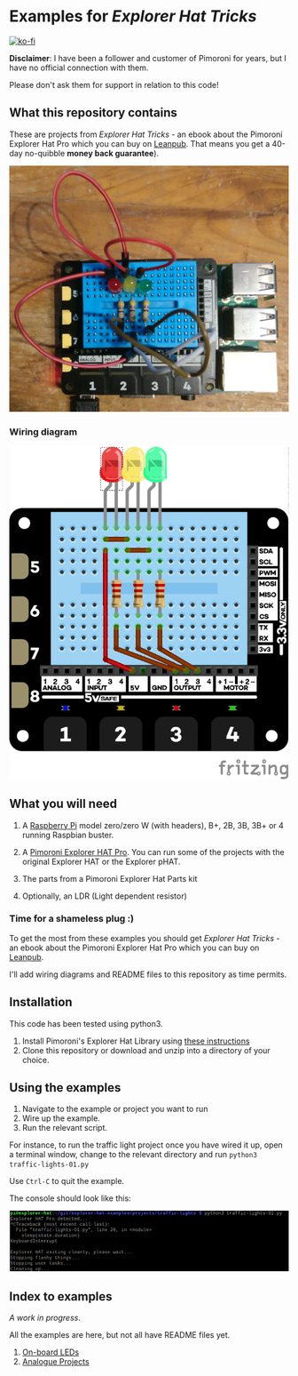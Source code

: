 # Examples for *Explorer Hat Tricks*

[![ko-fi](https://www.ko-fi.com/img/githubbutton_sm.svg)](https://ko-fi.com/K3K61CLW1)


**Disclaimer**: I have been a follower and customer of Pimoroni for years, but I have no official connection with them.

Please don't ask them for support in relation to this code!


## What this repository contains

These are projects from *Explorer Hat Tricks* - an ebook about the Pimoroni Explorer Hat Pro which you can buy on [Leanpub](https://leanpub.com/explorerhattricks/). That means you get a 40-day no-quibble **money back guarantee**).

![Traffic Lights Example](docs/images/traffic-lights.jpg)

### Wiring diagram

![Traffic Lights](docs/images/traffic-lights-01_bb.png)


## What you will need

1. A [Raspberry Pi](https://www.raspberrypi.org/) model zero/zero W (with headers), B+, 2B, 3B, 3B+ or 4
running Raspbian buster.
1. A [Pimoroni Explorer HAT Pro](https://shop.pimoroni.com/products/explorer-hat). You can run some of the
projects with the original Explorer HAT or the Explorer pHAT.

1. The parts from a Pimoroni Explorer Hat Parts kit
1. Optionally, an LDR (Light dependent resistor)

### Time for a shameless plug :)

To get the most from these examples you should get *Explorer Hat Tricks* - an ebook about the Pimoroni Explorer Hat Pro which you can buy on [Leanpub](https://leanpub.com/explorerhattricks/).

I'll add wiring diagrams and README files to this repository as time permits.

## Installation

This code has been tested using python3.

1. Install Pimoroni's Explorer Hat Library using [these instructions](https://github.com/pimoroni/explorer-hat)
1. Clone this repository or download and unzip into a directory of your choice.

## Using the examples

1. Navigate to the example or project you want to run
1. Wire up the example. 
1. Run the relevant script. 

For instance, to run the traffic light project once you have wired it up, open a terminal window, 
change to the relevant directory and run `python3 traffic-lights-01.py`

Use `Ctrl-C` to quit the example.

The console should look like this:

![Terminal session](docs/images/traffic-lights-term.png)

## Index to examples

*A work in progress*.

All the examples are here, but not all have README files yet.

1. [On-board LEDs](projects/leds/README.md)
1. [Analogue Projects](projects/analog/README.md)





